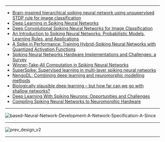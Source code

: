 -----------------
- [Brain-inspired hierarchical spiking neural network using unsupervised STDP rule for image classification](https://www.semanticscholar.org/paper/Brain-inspired-hierarchical-spiking-neural-network-Liu-Huo/559a6aef1f67c1c6efa42ef3d93e92ca969853f0)
- [Deep Learning in Spiking Neural Networks](https://arxiv.org/pdf/1804.08150.pdf)
- [Deep Convolutional Spiking Neural Networks
for Image Classification](https://arxiv.org/pdf/1903.12272.pdf)
- [An Introduction to Spiking Neural Networks: Probabilistic Models, Learning Rules, and Applications](https://arxiv.org/abs/1812.03929)
- [A Spike in Performance: Training Hybrid-Spiking Neural Networks
with Quantized Activation Functions
](https://arxiv.org/pdf/2002.03553.pdf)
- [Spiking Neural Networks Hardware Implementations and
Challenges: a Survey](https://arxiv.org/ftp/arxiv/papers/2005/2005.01467.pdf)
- [Winner-Take-All Computation in Spiking Neural Networks](https://arxiv.org/abs/1904.12591)
- [SuperSpike: Supervised learning in multi-layer spiking neural networks](https://arxiv.org/pdf/1705.11146.pdf)
- [NengoDL: Combining deep learning and
neuromorphic modelling methods](https://arxiv.org/pdf/1805.11144.pdf)
- [Biologically plausible deep learning – but how far can we go with
shallow networks?](https://arxiv.org/pdf/1905.04101.pdf)
- [Deep Learning With Spiking Neurons: Opportunities and Challenges](https://www.ncbi.nlm.nih.gov/pmc/articles/PMC6209684/)
- [Compiling Spiking Neural Networks to Neuromorphic Hardware](https://arxiv.org/abs/2004.03717v2)

-------------
![based-Neural-Network-Development-A-Network-Specification-A-Since](https://www.researchgate.net/profile/Micah_Richert/publication/220885927/figure/fig3/AS:645362712850452@1530877869851/Framework-for-Spike-based-Neural-Network-Development-A-Network-Specification-A-Since.png)

------------

![prev_design_v2](https://storage.googleapis.com/groundai-web-prod/media/users/user_14/project_411723/images/figs/prev_design_v2.png)

------------
